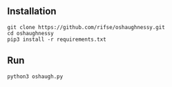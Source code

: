 ## Installation
```shell
git clone https://github.com/rifse/oshaughnessy.git
cd oshaughnessy
pip3 install -r requirements.txt
```
## Run
```shell
python3 oshaugh.py
```
